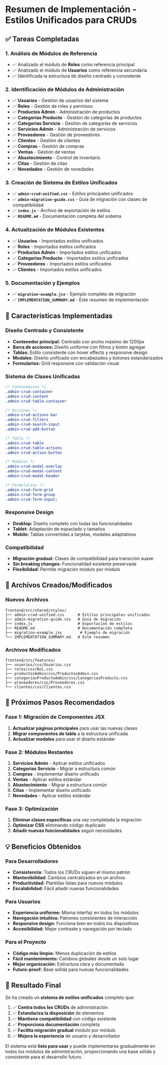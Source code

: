 # Resumen de Implementación - Estilos Unificados para CRUDs

## ✅ Tareas Completadas

### 1. Análisis de Módulos de Referencia

- ✅ Analizado el módulo de **Roles** como referencia principal
- ✅ Analizado el módulo de **Usuarios** como referencia secundaria
- ✅ Identificada la estructura de diseño centrado y consistente

### 2. Identificación de Módulos de Administración

- ✅ **Usuarios** - Gestión de usuarios del sistema
- ✅ **Roles** - Gestión de roles y permisos
- ✅ **Productos Admin** - Administración de productos
- ✅ **Categorías Producto** - Gestión de categorías de productos
- ✅ **Categorías Servicio** - Gestión de categorías de servicios
- ✅ **Servicios Admin** - Administración de servicios
- ✅ **Proveedores** - Gestión de proveedores
- ✅ **Clientes** - Gestión de clientes
- ✅ **Compras** - Gestión de compras
- ✅ **Ventas** - Gestión de ventas
- ✅ **Abastecimiento** - Control de inventario
- ✅ **Citas** - Gestión de citas
- ✅ **Novedades** - Gestión de novedades

### 3. Creación de Sistema de Estilos Unificados

- ✅ **`admin-crud-unified.css`** - Estilos principales unificados
- ✅ **`admin-migration-guide.css`** - Guía de migración con clases de compatibilidad
- ✅ **`index.js`** - Archivo de exportación de estilos
- ✅ **`README.md`** - Documentación completa del sistema

### 4. Actualización de Módulos Existentes

- ✅ **Usuarios** - Importados estilos unificados
- ✅ **Roles** - Importados estilos unificados
- ✅ **Productos Admin** - Importados estilos unificados
- ✅ **Categorías Producto** - Importados estilos unificados
- ✅ **Proveedores** - Importados estilos unificados
- ✅ **Clientes** - Importados estilos unificados

### 5. Documentación y Ejemplos

- ✅ **`migration-example.jsx`** - Ejemplo completo de migración
- ✅ **`IMPLEMENTATION_SUMMARY.md`** - Este resumen de implementación

## 🎯 Características Implementadas

### Diseño Centrado y Consistente

- **Contenedor principal:** Centrado con ancho máximo de 1200px
- **Barra de acciones:** Diseño uniforme con filtros y botón agregar
- **Tablas:** Estilo consistente con hover effects y responsive design
- **Modales:** Diseño unificado con encabezados y botones estandarizados
- **Formularios:** Grid responsive con validación visual

### Sistema de Clases Unificadas

```css
/* Contenedores */
.admin-crud-container
.admin-crud-content
.admin-crud-table-container

/* Acciones */
.admin-crud-actions-bar
.admin-crud-filters
.admin-crud-search-input
.admin-crud-add-button

/* Tabla */
.admin-crud-table
.admin-crud-table-actions
.admin-crud-action-button

/* Modales */
.admin-crud-modal-overlay
.admin-crud-modal-content
.admin-crud-modal-header

/* Formularios */
.admin-crud-form-grid
.admin-crud-form-group
.admin-crud-form-input;
```

### Responsive Design

- **Desktop:** Diseño completo con todas las funcionalidades
- **Tablet:** Adaptación de espaciado y tamaños
- **Mobile:** Tablas convertidas a tarjetas, modales adaptativos

### Compatibilidad

- **Migración gradual:** Clases de compatibilidad para transición suave
- **Sin breaking changes:** Funcionalidad existente preservada
- **Flexibilidad:** Permite migración módulo por módulo

## 📁 Archivos Creados/Modificados

### Nuevos Archivos

```
frontend/src/shared/styles/
├── admin-crud-unified.css      # Estilos principales unificados
├── admin-migration-guide.css   # Guía de migración
├── index.js                    # Exportación de estilos
├── README.md                   # Documentación completa
├── migration-example.jsx        # Ejemplo de migración
└── IMPLEMENTATION_SUMMARY.md   # Este resumen
```

### Archivos Modificados

```
frontend/src/features/
├── usuarios/css/Usuarios.css
├── roles/css/Rol.css
├── productosAdmin/css/ProductosAdmin.css
├── categoriasProductoAdmin/css/CategoriasProducto.css
├── proveedores/css/Proveedores.css
└── clientes/css/Clientes.css
```

## 🚀 Próximos Pasos Recomendados

### Fase 1: Migración de Componentes JSX

1. **Actualizar páginas principales** para usar las nuevas clases
2. **Migrar componentes de tabla** a la estructura unificada
3. **Actualizar modales** para usar el diseño estándar

### Fase 2: Módulos Restantes

1. **Servicios Admin** - Aplicar estilos unificados
2. **Categorías Servicio** - Migrar a estructura común
3. **Compras** - Implementar diseño unificado
4. **Ventas** - Aplicar estilos estándar
5. **Abastecimiento** - Migrar a estructura común
6. **Citas** - Implementar diseño unificado
7. **Novedades** - Aplicar estilos estándar

### Fase 3: Optimización

1. **Eliminar clases específicas** una vez completada la migración
2. **Optimizar CSS** eliminando código duplicado
3. **Añadir nuevas funcionalidades** según necesidades

## 💡 Beneficios Obtenidos

### Para Desarrolladores

- **Consistencia:** Todos los CRUDs siguen el mismo patrón
- **Mantenibilidad:** Cambios centralizados en un archivo
- **Productividad:** Plantillas listas para nuevos módulos
- **Escalabilidad:** Fácil añadir nuevas funcionalidades

### Para Usuarios

- **Experiencia uniforme:** Misma interfaz en todos los módulos
- **Navegación intuitiva:** Patrones consistentes de interacción
- **Responsive design:** Funciona bien en todos los dispositivos
- **Accesibilidad:** Mejor contraste y navegación por teclado

### Para el Proyecto

- **Código más limpio:** Menos duplicación de estilos
- **Fácil mantenimiento:** Cambios globales desde un solo lugar
- **Mejor organización:** Estructura clara y documentada
- **Futuro-proof:** Base sólida para nuevas funcionalidades

## 🎉 Resultado Final

Se ha creado un **sistema de estilos unificados** completo que:

1. ✅ **Centra todos los CRUDs** de administración
2. ✅ **Estandariza la disposición** de elementos
3. ✅ **Mantiene compatibilidad** con código existente
4. ✅ **Proporciona documentación** completa
5. ✅ **Facilita migración gradual** módulo por módulo
6. ✅ **Mejora la experiencia** de usuario y desarrollador

El sistema está **listo para usar** y puede implementarse gradualmente en todos los módulos de administración, proporcionando una base sólida y consistente para el desarrollo futuro.
